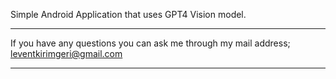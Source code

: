 Simple Android Application that uses GPT4 Vision model.
<br> <hr>
If you have any questions you can ask me through my mail address;
<br>
leventkirimgeri@gmail.com
<hr>
